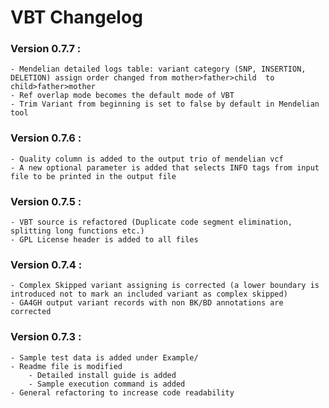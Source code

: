 # VBT Changelog

### Version 0.7.7 :

	- Mendelian detailed logs table: variant category (SNP, INSERTION, DELETION) assign order changed from mother>father>child  to child>father>mother
	- Ref overlap mode becomes the default mode of VBT
	- Trim Variant from beginning is set to false by default in Mendelian tool


### Version 0.7.6 :

	- Quality column is added to the output trio of mendelian vcf
	- A new optional parameter is added that selects INFO tags from input file to be printed in the output file



### Version 0.7.5 :

	- VBT source is refactored (Duplicate code segment elimination, splitting long functions etc.) 
	- GPL License header is added to all files


### Version 0.7.4 :

	- Complex Skipped variant assigning is corrected (a lower boundary is introduced not to mark an included variant as complex skipped)
	- GA4GH output variant records with non BK/BD annotations are corrected


### Version 0.7.3 :
	
	- Sample test data is added under Example/
	- Readme file is modified
		- Detailed install guide is added
		- Sample execution command is added
	- General refactoring to increase code readability
